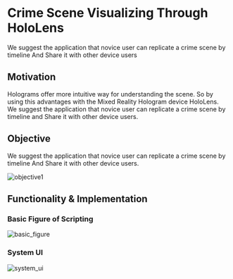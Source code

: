 # Crime Scene Visualizing Through HoloLens

We suggest the application that novice user can replicate a crime scene by timeline
And Share it with other device users

## Motivation

Holograms offer more intuitive way for understanding the scene.
So by using this advantages with the Mixed Reality Hologram device HoloLens.
We suggest the application that novice user can replicate a crime scene by timeline
and Share it with other device users.

## Objective

We suggest the application that novice user can replicate a crime scene by timeline
And Share it with other device users.

![objective1](https://github.com/SevngIl/Crime-Scene-Visualizing-Through-HoloLens/blob/main/objective1.png)

## Functionality & Implementation

### Basic Figure of Scripting

![basic_figure](https://github.com/SevngIl/Crime-Scene-Visualizing-Through-HoloLens/blob/main/basic_figure.png)

### System UI

![system_ui](https://github.com/SevngIl/Crime-Scene-Visualizing-Through-HoloLens/blob/main/system_ui.png)
